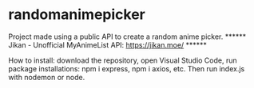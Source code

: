 # randomanimepicker
Project made using a public API to create a random anime picker.
****** Jikan - Unofficial MyAnimeList API: https://jikan.moe/ ******

How to install:
download the repository, open Visual Studio Code, run package installations:
npm i express, npm i axios, etc.
Then run index.js with nodemon or node.
